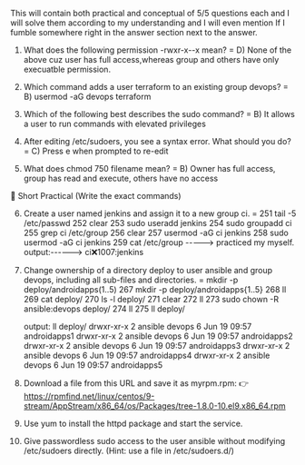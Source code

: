 This will contain both practical and conceptual of 5/5 questions each and I will solve them according to my understanding and I will even mention If I fumble somewhere right in the answer section next to the answer.

1. What does the following permission -rwxr-x--x mean?
= D) None of the above cuz user has full access,whereas group and others have only execuatble permission.

2. Which command adds a user terraform to an existing group devops?
= B) usermod -aG devops terraform

3. Which of the following best describes the sudo command?
= B) It allows a user to run commands with elevated privileges

4. After editing /etc/sudoers, you see a syntax error. What should you do?
= C) Press e when prompted to re-edit

5. What does chmod 750 filename mean?
= B) Owner has full access, group has read and execute, others have no access

🔧 Short Practical (Write the exact commands)

6. Create a user named jenkins and assign it to a new group ci.
= 251  tail -5 /etc/passwd
  252  clear
  253  sudo useradd jenkins
  254  sudo groupadd ci
  255  grep ci /etc/group
  256  clear
  257  usermod -aG ci jenkins 
  258  sudo usermod -aG ci jenkins 
  259  cat /etc/group -----> practiced my myself.
  output:------> ci:x:1007:jenkins



7. Change ownership of a directory deploy to user ansible and group devops, including all sub-files and directories.
= mkdir -p deploy/androidapps(1..5)
  267  mkdir -p deploy/androidapps{1..5}
  268  ll
  269  cat deploy/
  270  ls -l deploy/
  271  clear
  272  ll
  273  sudo chown -R ansible:devops deploy/
  274  ll
  275  ll deploy/

	output: ll deploy/ 
	drwxr-xr-x 2 ansible devops 6 Jun 19 09:57 androidapps1
	drwxr-xr-x 2 ansible devops 6 Jun 19 09:57 androidapps2
	drwxr-xr-x 2 ansible devops 6 Jun 19 09:57 androidapps3
	drwxr-xr-x 2 ansible devops 6 Jun 19 09:57 androidapps4
	drwxr-xr-x 2 ansible devops 6 Jun 19 09:57 androidapps5



8. Download a file from this URL and save it as myrpm.rpm:
👉 https://rpmfind.net/linux/centos/9-stream/AppStream/x86_64/os/Packages/tree-1.8.0-10.el9.x86_64.rpm

9. Use yum to install the httpd package and start the service.

10. Give passwordless sudo access to the user ansible without modifying /etc/sudoers directly. (Hint: use a file in /etc/sudoers.d/)
